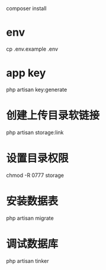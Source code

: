 # 
composer install
# env
cp .env.example .env
# app key
php artisan key:generate
# 创建上传目录软链接
php artisan storage:link
# 设置目录权限
chmod -R  0777 storage
# 安装数据表
php artisan migrate
# 调试数据库
php artisan tinker


